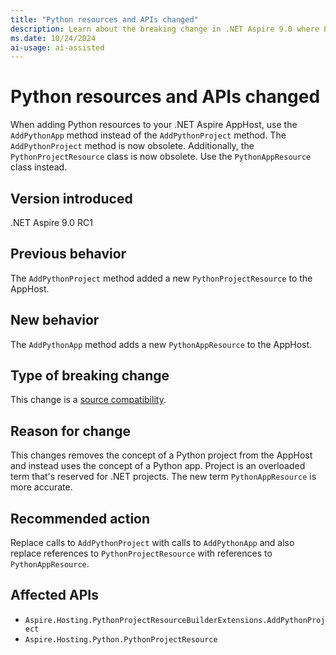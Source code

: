 ```yaml
---
title: "Python resources and APIs changed"
description: Learn about the breaking change in .NET Aspire 9.0 where Python resources and APIs updated.
ms.date: 10/24/2024
ai-usage: ai-assisted
---
```


# Python resources and APIs changed

When adding Python resources to your .NET Aspire AppHost, use the `AddPythonApp` method instead of the `AddPythonProject` method. The `AddPythonProject` method is now obsolete. Additionally, the `PythonProjectResource` class is now obsolete. Use the `PythonAppResource` class instead.

## Version introduced

.NET Aspire 9.0 RC1

## Previous behavior

The `AddPythonProject` method added a new `PythonProjectResource` to the AppHost.

## New behavior

The `AddPythonApp` method adds a new `PythonAppResource` to the AppHost.

## Type of breaking change

This change is a [source compatibility](../categories.md#source-compatibility).

## Reason for change

This changes removes the concept of a Python project from the AppHost and instead uses the concept of a Python app. Project is an overloaded term that's reserved for .NET projects. The new term `PythonAppResource` is more accurate.

## Recommended action

Replace calls to `AddPythonProject` with calls to `AddPythonApp` and also replace references to `PythonProjectResource` with references to `PythonAppResource`.

## Affected APIs

- `Aspire.Hosting.PythonProjectResourceBuilderExtensions.AddPythonProject`
- `Aspire.Hosting.Python.PythonProjectResource`
